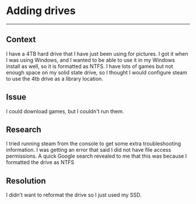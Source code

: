 # Adding drives
---
## Context
I have a 4TB hard drive that I have just been using for pictures. I got it when I was using Windows, and I wanted to be able to use it in my Windows install as well, so it is formatted as NTFS. I have lots of games but not enough space on my solid state drive, so I thought I would configure steam to use the 4tb drive as a library location.

## Issue
I could download games, but I couldn't run them.

## Research
I tried running steam from the console to get some extra troubleshooting information. I was getting an error that said I did not have file access permissions. A quick Google search revealed to me that this was because I formatted the drive as NTFS

## Resolution
I didn't want to reformat the drive so I just used my SSD.


